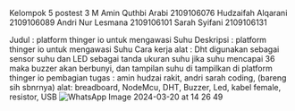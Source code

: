 Kelompok 5 postest 3
M Amin Quthbi Arabi 2109106076
Hudzaifah Alqarani 2109106089
Andri Nur Lesmana 2109106101
Sarah Syifani 2109106131

Judul : platform thinger io untuk mengawasi Suhu
Deskripsi : platform thinger io untuk mengawasi Suhu
Cara kerja alat : Dht digunakan sebagai sensor suhu dan LED sebagai tanda ukuran suhu jika suhu mencapai 36 maka buzzer akan berbunyi, dan tampilan suhu di tampilkan di platform thinger io
pembagian tugas : amin hudzai rakit, andri sarah coding, (bareng sih sbnrnya)
alat: breadboard, NodeMcu, DHT, Buzzer, Led, kabel female, resistor, USB
![WhatsApp Image 2024-03-20 at 14 26 49](https://github.com/ujaiii/postest3_iot/assets/93062776/f5589bdb-7a57-45d2-8948-b79844c4285e)

